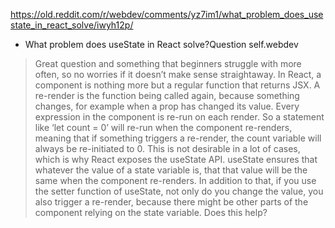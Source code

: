 

https://old.reddit.com/r/webdev/comments/yz7im1/what_problem_does_usestate_in_react_solve/iwyh12p/
- What problem does useState in React solve?Question self.webdev
>  Great question and something that beginners struggle with more often, so no worries if it doesn’t make sense straightaway. In React, a component is nothing more but a regular function that returns JSX. A re-render is the function being called again, because something changes, for example when a prop has changed its value. Every expression in the component is re-run on each render. So a statement like ‘let count = 0’ will re-run when the component re-renders, meaning that if something triggers a re-render, the count variable will always be re-initiated to 0. This is not desirable in a lot of cases, which is why React exposes the useState API. useState ensures that whatever the value of a state variable is, that that value will be the same when the component re-renders. In addition to that, if you use the setter function of useState, not only do you change the value, you also trigger a re-render, because there might be other parts of the component relying on the state variable. Does this help?
